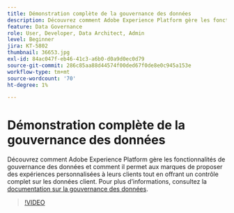 ```yaml
---
title: Démonstration complète de la gouvernance des données
description: Découvrez comment Adobe Experience Platform gère les fonctionnalités de gouvernance des données et comment il permet aux marques de proposer des expériences personnalisées à leurs clients tout en offrant un contrôle complet sur les données client.
feature: Data Governance
role: User, Developer, Data Architect, Admin
level: Beginner
jira: KT-5802
thumbnail: 36653.jpg
exl-id: 84ac047f-eb46-41c3-a6b0-d0a9d0ec0d79
source-git-commit: 286c85aa88d44574f00ded67f0de8e0c945a153e
workflow-type: tm+mt
source-wordcount: '70'
ht-degree: 1%

---
```


# Démonstration complète de la gouvernance des données

Découvrez comment Adobe Experience Platform gère les fonctionnalités de gouvernance des données et comment il permet aux marques de proposer des expériences personnalisées à leurs clients tout en offrant un contrôle complet sur les données client. Pour plus d’informations, consultez la [documentation sur la gouvernance des données](https://experienceleague.adobe.com/docs/experience-platform/data-governance/home.html?lang=fr).

>[!VIDEO](https://video.tv.adobe.com/v/36653?learn=on&enablevpops)
